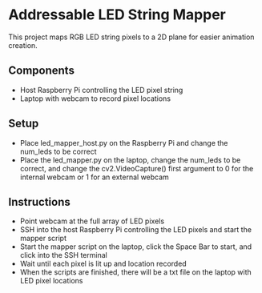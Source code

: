# Addressable LED String Mapper

This project maps RGB LED string pixels to a 2D plane for easier animation creation.

## Components
 - Host Raspberry Pi controlling the LED pixel string
 - Laptop with webcam to record pixel locations

## Setup
 - Place led_mapper_host.py on the Raspberry Pi and change the num_leds to be correct
 - Place the led_mapper.py on the laptop, change the num_leds to be correct, and change the cv2.VideoCapture() first argument to 0 for the internal webcam or 1 for an external webcam

## Instructions

- Point webcam at the full array of LED pixels
- SSH into the host Raspberry Pi controlling the LED pixels and start the mapper script
- Start the mapper script on the laptop, click the Space Bar to start, and click into the SSH terminal
- Wait until each pixel is lit up and location recorded
- When the scripts are finished, there will be a txt file on the laptop with LED pixel locations
